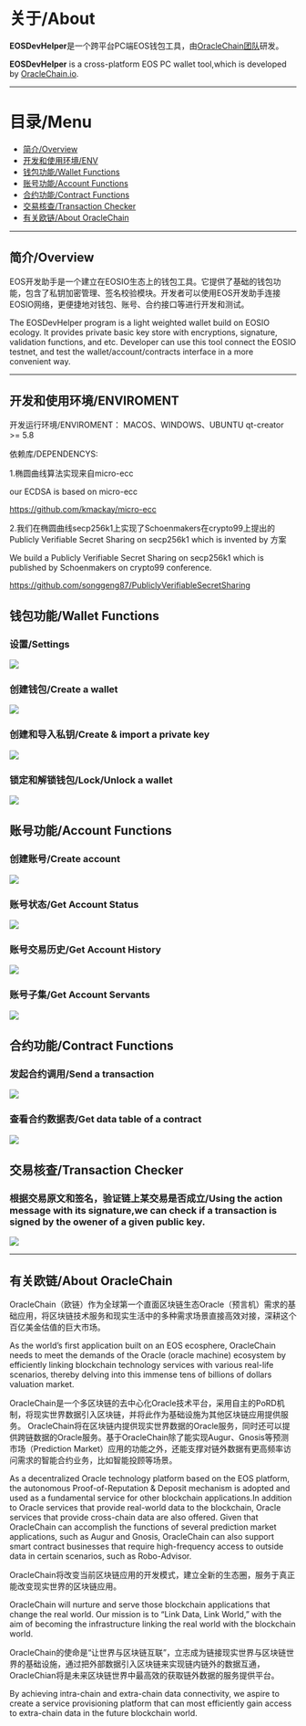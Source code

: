 # 关于/About

**EOSDevHelper**是一个跨平台PC端EOS钱包工具，由[OracleChain团队](https://oraclechain.io)研发。

**EOSDevHelper** is a cross-platform EOS PC wallet tool,which is developed by [OracleChain.io](https://oraclechain.io).

------------------------------

# 目录/Menu
* [简介/Overview](#1)
* [开发和使用环境/ENV](#2)
* [钱包功能/Wallet Functions](#3)
* [账号功能/Account Functions](#4)
* [合约功能/Contract Functions](#5)
* [交易核查/Transaction Checker](#6)
* [有关欧链/About OracleChain](#7)

------------------------------

<h2 id="1">简介/Overview</h2>

EOS开发助手是一个建立在EOSIO生态上的钱包工具。它提供了基础的钱包功能，包含了私钥加密管理、签名校验模块。开发者可以使用EOS开发助手连接EOSIO网络，更便捷地对钱包、账号、合约接口等进行开发和测试。

The EOSDevHelper program is a light weighted wallet build on EOSIO ecology. It provides private basic key store with encryptions, signature, validation functions, and etc. Developer can use this tool connect the EOSIO testnet, and test the wallet/account/contracts interface in a more convenient way.



------------------------------

<h2 id="2">开发和使用环境/ENVIROMENT</h2>

开发运行环境/ENVIROMENT：
MACOS、WINDOWS、UBUNTU
qt-creator >= 5.8

依赖库/DEPENDENCYS:

1.椭圆曲线算法实现来自micro-ecc

our ECDSA is based on micro-ecc

https://github.com/kmackay/micro-ecc

2.我们在椭圆曲线secp256k1上实现了Schoenmakers在crypto99上提出的Publicly Verifiable Secret Sharing on secp256k1 which is invented by 方案

We build a Publicly Verifiable Secret Sharing on secp256k1 which is published by Schoenmakers on crypto99 conference.

https://github.com/songgeng87/PubliclyVerifiableSecretSharing



<h2 id="3">钱包功能/Wallet Functions</h2>

### 设置/Settings
![](https://github.com/OracleChain/EOSDevHelper/raw/master/screenshots/setting.PNG)

### 创建钱包/Create a wallet
![](https://github.com/OracleChain/EOSDevHelper/raw/master/screenshots/wallet.PNG)

### 创建和导入私钥/Create & import a private key
![](https://github.com/OracleChain/EOSDevHelper/raw/master/screenshots/ImportKey.PNG)

### 锁定和解锁钱包/Lock/Unlock a wallet
![](https://github.com/OracleChain/EOSDevHelper/raw/master/screenshots/UnlockWallet.PNG)


<h2 id="4">账号功能/Account Functions</h2>

### 创建账号/Create account
![](https://github.com/OracleChain/EOSDevHelper/raw/master/screenshots/account.PNG)

### 账号状态/Get Account Status
![](https://github.com/OracleChain/EOSDevHelper/raw/master/screenshots/GetAccount.PNG)

### 账号交易历史/Get Account History
![](https://github.com/OracleChain/EOSDevHelper/raw/master/screenshots/GetTransaction.PNG)

### 账号子集/Get Account Servants
![](https://github.com/OracleChain/EOSDevHelper/raw/master/screenshots/GetServants.PNG)



<h2 id="5">合约功能/Contract Functions</h2>

### 发起合约调用/Send a transaction
![](https://github.com/OracleChain/EOSDevHelper/raw/master/screenshots/Push.PNG)

### 查看合约数据表/Get data table of a contract
![](https://github.com/OracleChain/EOSDevHelper/raw/master/screenshots/GetTable.PNG)


<h2 id="6">交易核查/Transaction Checker</h2>

### 根据交易原文和签名，验证链上某交易是否成立/Using the action message with its signature,we can check if a transaction is signed by the owener of a given public key. 
![](https://github.com/OracleChain/EOSDevHelper/raw/master/screenshots/Checker.PNG)



------------------------------
<h2 id="7">有关欧链/About OracleChain</h2>

OracleChain（欧链）作为全球第一个直面区块链生态Oracle（预言机）需求的基础应用，将区块链技术服务和现实生活中的多种需求场景直接高效对接，深耕这个百亿美金估值的巨大市场。

As the world’s first application built on an EOS ecosphere, OracleChain needs to meet the demands of the Oracle (oracle machine) ecosystem by efficiently linking blockchain technology services with various real-life scenarios, thereby delving into this immense tens of billions of dollars valuation market.

OracleChain是一个多区块链的去中心化Oracle技术平台，采用自主的PoRD机制，将现实世界数据引入区块链，并将此作为基础设施为其他区块链应用提供服务。
OracleChain将在区块链内提供现实世界数据的Oracle服务，同时还可以提供跨链数据的Oracle服务。基于OracleChain除了能实现Augur、Gnosis等预测市场（Prediction Market）应用的功能之外，还能支撑对链外数据有更高频率访问需求的智能合约业务，比如智能投顾等场景。

As a decentralized Oracle technology platform based on the EOS platform, the autonomous Proof-of-Reputation & Deposit mechanism is adopted and used as a fundamental service for other blockchain applications.In addition to Oracle services that provide real-world data to the blockchain, Oracle services that provide cross-chain data are also offered. Given that OracleChain can accomplish the functions of several prediction market applications, such as Augur and Gnosis, OracleChain can also support smart contract businesses that require high-frequency access to outside data in certain scenarios, such as Robo-Advisor.

OracleChain将改变当前区块链应用的开发模式，建立全新的生态圈，服务于真正能改变现实世界的区块链应用。

OracleChain will nurture and serve those blockchain applications that change the real world. Our mission is to “Link Data, Link World,” with the aim of becoming the infrastructure linking the real world with the blockchain world.

OracleChain的使命是“让世界与区块链互联”，立志成为链接现实世界与区块链世界的基础设施，通过把外部数据引入区块链来实现链内链外的数据互通，OracleChian将是未来区块链世界中最高效的获取链外数据的服务提供平台。

By achieving intra-chain and extra-chain data connectivity, we aspire to create a service provisioning platform that can most efficiently gain access to extra-chain data in the future blockchain world.
